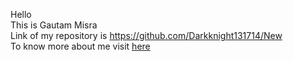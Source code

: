 Hello <br/>
This is Gautam Misra <br/>
Link of my repository is https://github.com/Darkknight131714/New <br/>
To know more about me visit [here](https://github.com/Darkknight131714)
